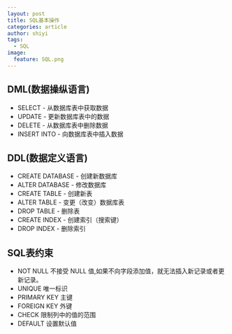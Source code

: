 ```yaml
---
layout: post
title: SQL基本操作
categories: article
author: shiyi
tags:
  - SQL
image:
  feature: SQL.png
---
```


## DML(数据操纵语言)

-   SELECT - 从数据库表中获取数据
-   UPDATE - 更新数据库表中的数据
-   DELETE - 从数据库表中删除数据
-   INSERT INTO - 向数据库表中插入数据

## DDL(数据定义语言)

-   CREATE DATABASE - 创建新数据库
-   ALTER DATABASE - 修改数据库
-   CREATE TABLE - 创建新表
-   ALTER TABLE - 变更（改变）数据库表
-   DROP TABLE - 删除表
-   CREATE INDEX - 创建索引（搜索键）
-   DROP INDEX - 删除索引

## SQL表约束

-   NOT NULL 不接受 NULL 值,如果不向字段添加值，就无法插入新记录或者更新记录。
-   UNIQUE 唯一标识
-   PRIMARY KEY 主键
-   FOREIGN KEY 外键
-   CHECK 限制列中的值的范围
-   DEFAULT 设置默认值
